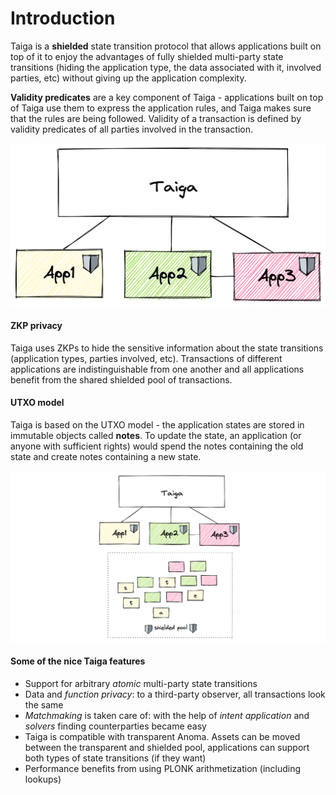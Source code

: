 # Introduction

Taiga is a **shielded** state transition protocol that allows applications built on top of it to enjoy the advantages of fully shielded multi-party state transitions (hiding the application type, the data associated with it, involved parties, etc) without giving up the application complexity.

**Validity predicates** are a key component of Taiga - applications built on top of Taiga use them to express the application rules, and Taiga makes sure that the rules are being followed.
Validity of a transaction is defined by validity predicates of all parties involved in the transaction.

![img.png](img/Intro_Taiga_Apps.png)

#### ZKP privacy

Taiga uses ZKPs to hide the sensitive information about the state transitions (application types, parties involved, etc). Transactions of different applications are indistinguishable from one another and all applications benefit from the shared shielded pool of transactions.

#### UTXO model

Taiga is based on the UTXO model - the application states are stored in immutable objects called **notes**. To update the state, an application (or anyone with sufficient rights) would spend the notes containing the old state and create notes containing a new state.

![img_2.png](img/Intro_UTXO.png)

#### Some of the nice Taiga features

* Support for arbitrary *atomic* multi-party state transitions
* Data and *function privacy*: to a third-party observer, all transactions look the same
* *Matchmaking* is taken care of: with the help of *intent application* and *solvers* finding counterparties became easy
* Taiga is compatible with transparent Anoma. Assets can be moved between the transparent and shielded pool, applications can support both types of state transitions (if they want)
* Performance benefits from using PLONK arithmetization (including lookups)

